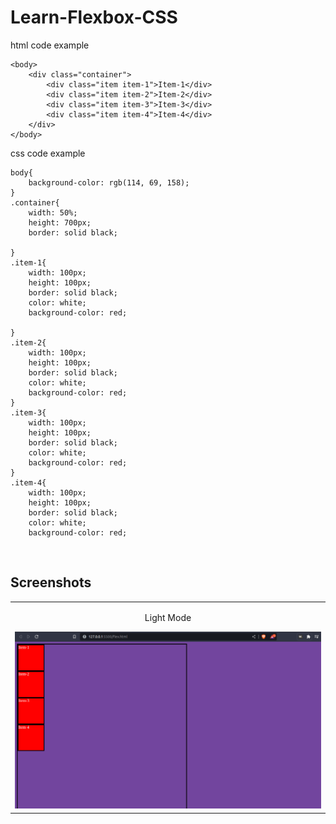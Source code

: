 # Learn-Flexbox-CSS
html code example

```
<body>
    <div class="container">
        <div class="item item-1">Item-1</div>
        <div class="item item-2">Item-2</div>
        <div class="item item-3">Item-3</div>
        <div class="item item-4">Item-4</div>
    </div>
</body>
```
css code example
```
body{
    background-color: rgb(114, 69, 158);
}
.container{
    width: 50%;
    height: 700px;
    border: solid black;

}
.item-1{
    width: 100px;
    height: 100px;
    border: solid black;
    color: white;
    background-color: red;
    
}
.item-2{
    width: 100px;
    height: 100px;
    border: solid black;
    color: white;
    background-color: red;
}
.item-3{
    width: 100px;
    height: 100px;
    border: solid black;
    color: white;
    background-color: red;
}
.item-4{
    width: 100px;
    height: 100px;
    border: solid black;
    color: white;
    background-color: red;
```

<br>

## Screenshots



<table width="100%"> 
<tr>

<td width="50%">
<p align="center">
Light Mode
</p>
<img src="https://github.com/shaloofsaleem/Learn-Flexbox-CSS/blob/main/pictures/Screenshot%20from%202023-04-26%2023-22-47.png?raw=true">  
</td>
</table>
<br/>
